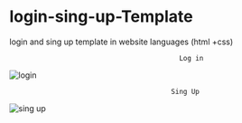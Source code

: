# login-sing-up-Template
login and sing up template in website languages (html +css)
                                              
                                              
                                              Log in
![login](https://user-images.githubusercontent.com/75854041/110469284-83fc8880-80ea-11eb-9445-ae752847e3cb.png)








                                            Sing Up
                                            
![sing up](https://user-images.githubusercontent.com/75854041/110469559-d63da980-80ea-11eb-8c8a-a813fec92a67.png)


